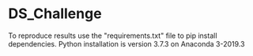 # DS_Challenge
To reproduce results use the "requirements.txt" file to pip install dependencies. Python installation is version 3.7.3 on Anaconda 3-2019.3 

